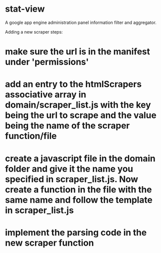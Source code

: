 stat-view
=========

A google app engine administration panel information filter and aggregator.

Adding a new scraper steps:
# make sure the url is in the manifest under 'permissions'
# add an entry to the htmlScrapers associative array in domain/scraper_list.js with the key being the url to scrape and the value being the name of the scraper function/file
# create a javascript file in the domain folder and give it the name you specified in scraper_list.js. Now create a function in the file with the same name and follow the template in scraper_list.js
# implement the parsing code in the new scraper function
